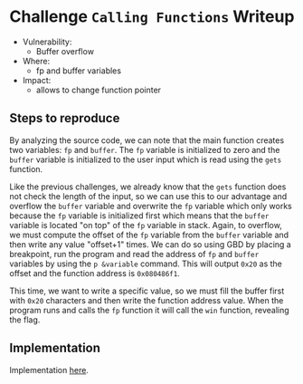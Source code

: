 # Challenge `Calling Functions` Writeup

- Vulnerability: 
  - Buffer overflow
- Where:
  - fp and buffer variables
- Impact:
  - allows to change function pointer

## Steps to reproduce

By analyzing the source code, we can note that the main function creates 
two variables: `fp` and `buffer`. The `fp` variable is initialized to zero 
and the `buffer` variable is initialized to the user input which is read 
using the `gets` function.

Like the previous challenges, we already know that the `gets` function does 
not check the length of the input, so we can use this to our advantage and 
overflow the `buffer` variable and overwrite the `fp` variable which only 
works because the `fp` variable is initialized first which means that the
`buffer` variable is located "on top" of the `fp` variable in stack.
Again, to overflow, we must compute the offset of the `fp` variable from 
the `buffer` variable and then write any value "offset+1" times. We can do 
so using GBD by placing a breakpoint, run the program and read the address 
of `fp` and `buffer` variables by using the `p &variable` command. This will
output `0x20` as the offset and the function address is `0x080486f1`.

This time, we want to write a specific value, so we must fill the buffer first 
with `0x20` characters and then write the function address value. When the program 
runs and calls the `fp` function it will call the `win` function, revealing the flag.

## Implementation

Implementation [here](calling-functions.py).

